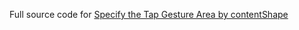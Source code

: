 Full source code for [Specify the Tap Gesture Area by contentShape](https://swiftcodeshow.com/2021/05/01/tap-gesture-area-content-shape.html)
